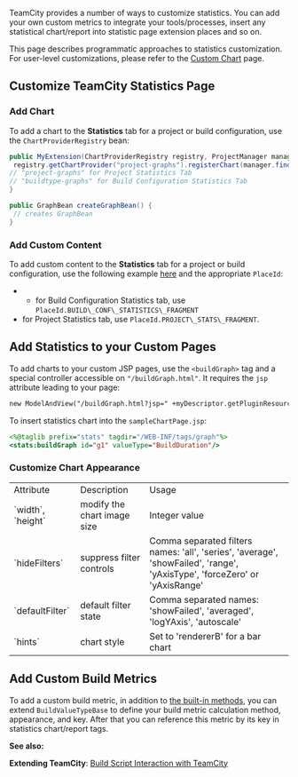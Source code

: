 [//]: # (title: Custom Statistics)
[//]: # (auxiliary-id: Custom+Statistics.html)

TeamCity provides a number of ways to customize statistics. You can add your own custom metrics to integrate your tools/processes, insert any statistical chart/report into statistic page extension places and so on.

This page describes programmatic approaches to statistics customization. For user-level customizations, please refer to the [Custom Chart](https://www.jetbrains.com/help/teamcity/?custom-chart) page.


## Customize TeamCity Statistics Page

### Add Chart

To add a chart to the __Statistics__ tab for a project or build configuration, use the `ChartProviderRegistry` bean:


```java
public MyExtension(ChartProviderRegistry registry, ProjectManager manager) {
 registry.getChartProvider("project-graphs").registerChart(manager.findProjectByExternalId("externalId"), createGraphBean());
// "project-graphs" for Project Statistics Tab
// "buildtype-graphs" for Build Configuration Statistics Tab
}

public GraphBean createGraphBean() {
 // creates GraphBean
}

```



### Add Custom Content

To add custom content to the __Statistics__ tab for a project or build configuration, use the following example [here](web-ui-extensions.md) and the appropriate `PlaceId`:
*  * for Build Configuration Statistics tab, use `PlaceId.BUILD\_CONF\_STATISTICS\_FRAGMENT`
 * for Project Statistics tab, use `PlaceId.PROJECT\_STATS\_FRAGMENT`.
## Add Statistics to your Custom Pages

To add charts to your custom JSP pages, use the `<buildGraph>` tag and a special controller accessible on `"/buildGraph.html"`. It requires the `jsp` attribute leading to your page:


```jsp
new ModelAndView("/buildGraph.html?jsp=" +myDescriptor.getPluginResourcesPath("sampleChartPage.jsp"))'

```



To insert statistics chart into the `sampleChartPage.jsp`:


```jsp
<%@taglib prefix="stats" tagdir="/WEB-INF/tags/graph"%>
<stats:buildGraph id="g1" valueType="BuildDuration"/>

```



### Customize Chart Appearance

<table><tr>

<td>
Attribute


</td>

<td>
Description


</td>

<td>
Usage


</td></tr><tr>

<td>
`width`, `height`


</td>

<td>
modify the chart image size


</td>

<td>
Integer value


</td></tr><tr>

<td>
`hideFilters`


</td>

<td>
suppress filter controls


</td>

<td>
Comma separated filters names: 'all', 'series', 'average', 'showFailed', 'range', 'yAxisType', 'forceZero' or 'yAxisRange'


</td></tr><tr>

<td>
`defaultFilter`


</td>

<td>
default filter state


</td>

<td>
Comma separated names: 'showFailed', 'averaged', 'logYAxis', 'autoscale'


</td></tr><tr>

<td>
`hints`


</td>

<td>
chart style


</td>

<td>
Set to 'rendererB' for a bar chart


</td></tr></table>

## Add Custom Build Metrics

To add a custom build metric, in addition to [the built-in methods](https://www.jetbrains.com/help/teamcity/https://www.jetbrains.com/help/teamcity/?custom-chart), you can extend `BuildValueTypeBase` to define your build metric calculation method, appearance, and key. After that you can reference this metric by its key in statistics chart/report tags.

  __See also:__

__Extending TeamCity__: [Build Script Interaction with TeamCity](https://www.jetbrains.com/help/teamcity/?build-script-interaction-with-teamcity)
